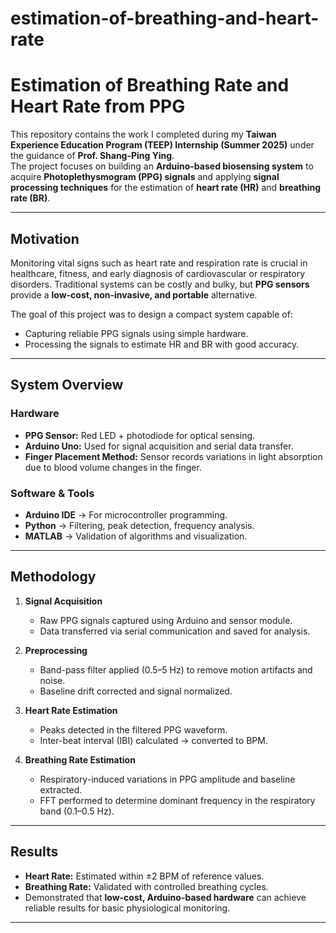 # estimation-of-breathing-and-heart-rate
# Estimation of Breathing Rate and Heart Rate from PPG

This repository contains the work I completed during my **Taiwan Experience Education Program (TEEP) Internship (Summer 2025)** under the guidance of **Prof. Shang-Ping Ying**.  
The project focuses on building an **Arduino-based biosensing system** to acquire **Photoplethysmogram (PPG) signals** and applying **signal processing techniques** for the estimation of **heart rate (HR)** and **breathing rate (BR)**.

---

##  Motivation
Monitoring vital signs such as heart rate and respiration rate is crucial in healthcare, fitness, and early diagnosis of cardiovascular or respiratory disorders. Traditional systems can be costly and bulky, but **PPG sensors** provide a **low-cost, non-invasive, and portable** alternative.  

The goal of this project was to design a compact system capable of:  
- Capturing reliable PPG signals using simple hardware.  
- Processing the signals to estimate HR and BR with good accuracy.  

---

##  System Overview
### Hardware
- **PPG Sensor:** Red LED + photodiode for optical sensing.  
- **Arduino Uno:** Used for signal acquisition and serial data transfer.  
- **Finger Placement Method:** Sensor records variations in light absorption due to blood volume changes in the finger.  

### Software & Tools
- **Arduino IDE** → For microcontroller programming.  
- **Python** → Filtering, peak detection, frequency analysis.  
- **MATLAB** → Validation of algorithms and visualization.  

---

##  Methodology
1. **Signal Acquisition**
   - Raw PPG signals captured using Arduino and sensor module.  
   - Data transferred via serial communication and saved for analysis.  

2. **Preprocessing**
   - Band-pass filter applied (0.5–5 Hz) to remove motion artifacts and noise.  
   - Baseline drift corrected and signal normalized.  

3. **Heart Rate Estimation**
   - Peaks detected in the filtered PPG waveform.  
   - Inter-beat interval (IBI) calculated → converted to BPM.  

4. **Breathing Rate Estimation**
   - Respiratory-induced variations in PPG amplitude and baseline extracted.  
   - FFT performed to determine dominant frequency in the respiratory band (0.1–0.5 Hz).  

---

##  Results
- **Heart Rate:** Estimated within ±2 BPM of reference values.  
- **Breathing Rate:** Validated with controlled breathing cycles.  
- Demonstrated that **low-cost, Arduino-based hardware** can achieve reliable results for basic physiological monitoring.  

---


